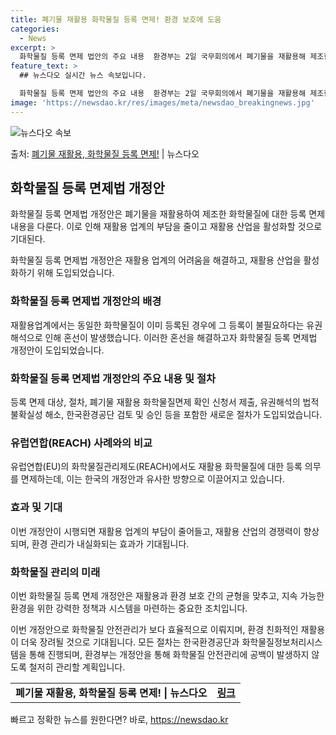 ```yaml
---
title: 폐기물 재활용 화학물질 등록 면제! 환경 보호에 도움
categories:
  - News
excerpt: >
  화학물질 등록 면제 법안의 주요 내용  환경부는 2일 국무회의에서 폐기물을 재활용해 제조한 화학물질에 대한 …
feature_text: >
  ## 뉴스다오 실시간 뉴스 속보입니다.

  화학물질 등록 면제 법안의 주요 내용  환경부는 2일 국무회의에서 폐기물을 재활용해 제조한 화학물질에 대한 …
image: 'https://newsdao.kr/res/images/meta/newsdao_breakingnews.jpg'
---
```


![뉴스다오 속보](https://newsdao.kr/res/images/meta/newsdao_breakingnews.jpg)

<p>출처: <a href="https://newsdao.kr/4556" rel="dofollow">폐기물 재활용, 화학물질 등록 면제!</a> | 뉴스다오</p>

<h2 data-ke-size="size26">화학물질 등록 면제법 개정안</h2>
화학물질 등록 면제법 개정안은 폐기물을 재활용하여 제조한 화학물질에 대한 등록 면제 내용을 다룬다. 이로 인해 재활용 업계의 부담을 줄이고 재활용 산업을 활성화할 것으로 기대된다.

<p data-ke-size="size16">화학물질 등록 면제법 개정안은 재활용 업계의 어려움을 해결하고, 재활용 산업을 활성화하기 위해 도입되었습니다.</p>

<h3><b>화학물질 등록 면제법 개정안의 배경</b></h3>
재활용업계에서는 동일한 화학물질이 이미 등록된 경우에 그 등록이 불필요하다는 유권해석으로 인해 혼선이 발생했습니다. 이러한 혼선을 해결하고자 화학물질 등록 면제법 개정안이 도입되었습니다.

<h3><b>화학물질 등록 면제법 개정안의 주요 내용 및 절차</b></h3>
등록 면제 대상, 절차, 폐기물 재활용 화학물질면제 확인 신청서 제출, 유권해석의 법적 불확실성 해소, 한국환경공단 검토 및 승인 등을 포함한 새로운 절차가 도입되었습니다.

<h3><b>유럽연합(REACH) 사례와의 비교</b></h3>
유럽연합(EU)의 화학물질관리제도(REACH)에서도 재활용 화학물질에 대한 등록 의무를 면제하는데, 이는 한국의 개정안과 유사한 방향으로 이끌어지고 있습니다.

<h3><b>효과 및 기대</b></h3>
이번 개정안이 시행되면 재활용 업계의 부담이 줄어들고, 재활용 산업의 경쟁력이 향상되며, 환경 관리가 내실화되는 효과가 기대됩니다.

<h3><b>화학물질 관리의 미래</b></h3>
이번 화학물질 등록 면제 개정안은 재활용과 환경 보호 간의 균형을 맞추고, 지속 가능한 환경을 위한 강력한 정책과 시스템을 마련하는 중요한 조치입니다.

이번 개정안으로 화학물질 안전관리가 보다 효율적으로 이뤄지며, 환경 친화적인 재활용이 더욱 장려될 것으로 기대됩니다. 모든 절차는 한국환경공단과 화학물질정보처리시스템을 통해 진행되며, 환경부는 개정안을 통해 화학물질 안전관리에 공백이 발생하지 않도록 철저히 관리할 계획입니다.

<p data-ke-size="size16"></p>

<table>
  <tbody>
    <tr>
      <td style="text-align: center; height: 17px;"><b>폐기물 재활용, 화학물질 등록 면제! | 뉴스다오</b></td>
      <td style="text-align: center; height: 17px;"><b><a href="https://newsdao.kr/4556">링크</a></b></td>
    </tr>
  </tbody>
</table> 

빠르고 정확한 뉴스를 원한다면? 바로, <a href="https://newsdao.kr" rel="dofollow">https://newsdao.kr</a>


    
